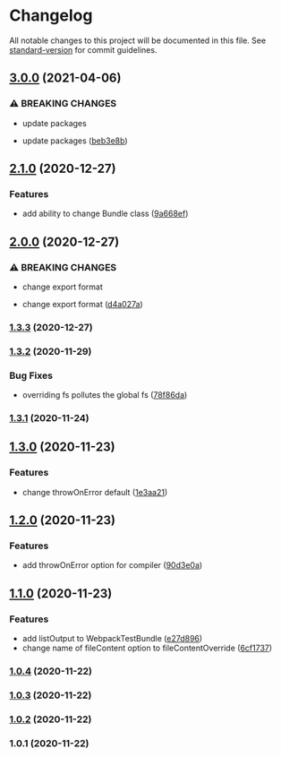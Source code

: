 # Changelog

All notable changes to this project will be documented in this file. See [standard-version](https://github.com/conventional-changelog/standard-version) for commit guidelines.

## [3.0.0](https://github.com/Calvin-LL/webpack-loader-test-util/compare/v2.1.0...v3.0.0) (2021-04-06)


### ⚠ BREAKING CHANGES

* update packages

* update packages ([beb3e8b](https://github.com/Calvin-LL/webpack-loader-test-util/commit/beb3e8b3b8c65a7462c7d96c0d4e9e11879bebc7))

## [2.1.0](https://github.com/Calvin-LL/webpack-loader-test-util/compare/v2.0.0...v2.1.0) (2020-12-27)


### Features

* add ability to change Bundle class ([9a668ef](https://github.com/Calvin-LL/webpack-loader-test-util/commit/9a668ef84f3e48ddf06f26f9a84bf6d84accbd04))

## [2.0.0](https://github.com/Calvin-LL/webpack-loader-test-util/compare/v1.3.3...v2.0.0) (2020-12-27)


### ⚠ BREAKING CHANGES

* change export format

* change export format ([d4a027a](https://github.com/Calvin-LL/webpack-loader-test-util/commit/d4a027a5cf8c01a266862c2c9a430fa52f82e5c9))

### [1.3.3](https://github.com/Calvin-LL/webpack-loader-test-util/compare/v1.3.2...v1.3.3) (2020-12-27)

### [1.3.2](https://github.com/Calvin-LL/webpack-loader-test-util/compare/v1.3.1...v1.3.2) (2020-11-29)


### Bug Fixes

* overriding fs pollutes the global fs ([78f86da](https://github.com/Calvin-LL/webpack-loader-test-util/commit/78f86dadd1dcb0aec7f0b5fbba53565300b4f304))

### [1.3.1](https://github.com/Calvin-LL/webpack-loader-test-util/compare/v1.3.0...v1.3.1) (2020-11-24)

## [1.3.0](https://github.com/Calvin-LL/webpack-loader-test-util/compare/v1.2.0...v1.3.0) (2020-11-23)


### Features

* change throwOnError default ([1e3aa21](https://github.com/Calvin-LL/webpack-loader-test-util/commit/1e3aa212cfce8dba44b2270f5f680ae91d668afd))

## [1.2.0](https://github.com/Calvin-LL/webpack-loader-test-util/compare/v1.1.0...v1.2.0) (2020-11-23)


### Features

* add throwOnError option for compiler ([90d3e0a](https://github.com/Calvin-LL/webpack-loader-test-util/commit/90d3e0a924942f545744cf08dc32abacfa8ba778))

## [1.1.0](https://github.com/Calvin-LL/webpack-loader-test-util/compare/v1.0.4...v1.1.0) (2020-11-23)


### Features

* add listOutput to WebpackTestBundle ([e27d896](https://github.com/Calvin-LL/webpack-loader-test-util/commit/e27d896938917e06d70f93f8d67b47b63f4dcf60))
* change name of fileContent option to fileContentOverride ([6cf1737](https://github.com/Calvin-LL/webpack-loader-test-util/commit/6cf17370df96946110384864769e21ed7b505b1b))

### [1.0.4](https://github.com/Calvin-LL/webpack-loader-test-util/compare/v1.0.3...v1.0.4) (2020-11-22)

### [1.0.3](https://github.com/Calvin-LL/webpack-loader-test-util/compare/v1.0.2...v1.0.3) (2020-11-22)

### [1.0.2](https://github.com/Calvin-LL/webpack-loader-test-util/compare/v1.0.1...v1.0.2) (2020-11-22)

### 1.0.1 (2020-11-22)

